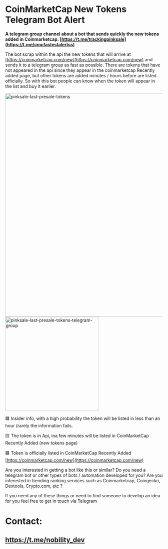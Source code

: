 # CoinMarketCap New Tokens Telegram Bot Alert 
**A telegram group channel about a bot that sends quickly the new tokens added in Coinmarketcap. 
[https://t.me/trackingpinksale](https://t.me/cmcfastestalertss)**


The bot scrap within the api the new tokens that will arrive at [https://coinmarketcap.com/new](https://coinmarketcap.com/new) and sends it to a telegram group as fast as possible.
There are tokens that have not appeared in the api since they appear in the coinmarketcap Recently added page, but other tokens are added minutes / hours before are listed officially. So with this bot people can know when the token will appear in the list and buy it earlier.


<img width="712" alt="pinksale-last-presale-tokens" src="https://user-images.githubusercontent.com/38754548/178304505-78d6ee73-72f9-46da-bfc5-1327cb11697b.png">

<img width="300" alt="pinksale-last-presale-tokens-telegram-group" src="https://user-images.githubusercontent.com/38754548/178309006-56553298-1b3a-4cdf-b2c2-aec1c8222312.png">



🟥 Insider info, with a high probability the token will be listed in less than an hour (rarely the information fails.

🟨 The token is in Api, ina few minutes will be listed in CoinMarketCap Recently Added (new tokens page)

🟩 Token is officially listed in CoinMarketCap Recently Added [https://coinmarketcap.com/new](https://coinmarketcap.com/new)



Are you interested in getting a bot like this or similar?
Do you need a telegram bot or other types of bots / automation developed for you?
Are you interested in trending ranking services such as Coinmarketcap, Coingecko, Dextools, Crypto.com, etc ?

If you need any of these things or need to find someone to develop an idea for you feel free to get in touch via Telegram

# **Contact:**
## **https://t.me/nobility_dev**
